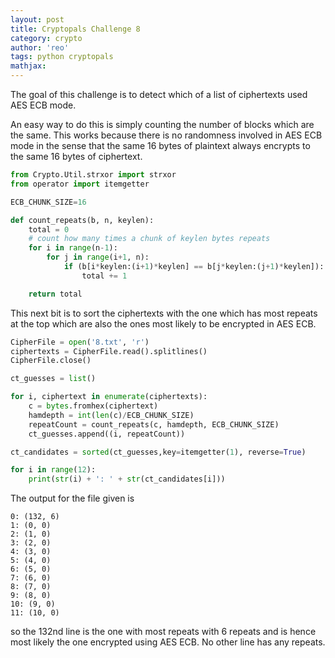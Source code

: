 ```yaml
---
layout: post
title: Cryptopals Challenge 8
category: crypto
author: 'reo'
tags: python cryptopals
mathjax: 
---
```


The goal of this challenge is to detect which of a list of ciphertexts used AES ECB mode.

An easy way to do this is simply counting the number of blocks which are the same.
This works because there is no randomness involved in AES ECB mode in the sense that
the same 16 bytes of plaintext always encrypts to the same 16 bytes of ciphertext.

```python
from Crypto.Util.strxor import strxor
from operator import itemgetter

ECB_CHUNK_SIZE=16

def count_repeats(b, n, keylen):
    total = 0
    # count how many times a chunk of keylen bytes repeats
    for i in range(n-1):
        for j in range(i+1, n):
            if (b[i*keylen:(i+1)*keylen] == b[j*keylen:(j+1)*keylen]):
                total += 1

    return total
```

This next bit is to sort the ciphertexts with the one which has most repeats at the top
which are also the ones most likely to be encrypted in AES ECB.

```python
CipherFile = open('8.txt', 'r')
ciphertexts = CipherFile.read().splitlines()
CipherFile.close()

ct_guesses = list()

for i, ciphertext in enumerate(ciphertexts):
    c = bytes.fromhex(ciphertext)
    hamdepth = int(len(c)/ECB_CHUNK_SIZE)
    repeatCount = count_repeats(c, hamdepth, ECB_CHUNK_SIZE)
    ct_guesses.append((i, repeatCount))

ct_candidates = sorted(ct_guesses,key=itemgetter(1), reverse=True)

for i in range(12):
    print(str(i) + ': ' + str(ct_candidates[i]))
```

The output for the file given is

```
0: (132, 6)
1: (0, 0)
2: (1, 0)
3: (2, 0)
4: (3, 0)
5: (4, 0)
6: (5, 0)
7: (6, 0)
8: (7, 0)
9: (8, 0)
10: (9, 0)
11: (10, 0)
```

so the 132nd line is the one with most repeats with 6 repeats and is hence most likely the one
encrypted using AES ECB. No other line has any repeats.
